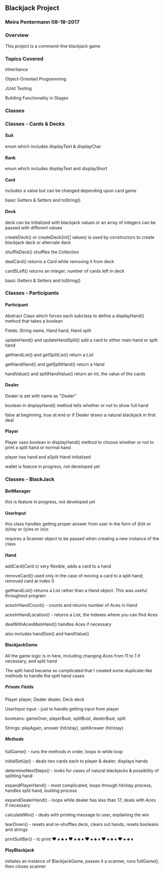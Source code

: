 ## Blackjack Project

### Meira Pentermann 08-18-2017

### Overview
This project is a command-line blackjack game

### Topics Covered
Inheritance

Object-Oriented Programming

JUnit Testing

Building Functionality in Stages

### Classes

### Classes - Cards & Decks

#### Suit 
enum which includes displayText & displayChar

#### Rank
enum which includes displayText and displayShort

#### Card
includes a value but can be changed depending upon card game

basic Getters & Setters and toString()

#### Deck
deck can be initialized with blackjack values or an array of integers can be passed with different values

createDeck() or createDeck(int[] values) is used by constructors to create blackjack deck or alternate deck

shuffleDeck() shuffles the Collection

dealCard() returns a Card while removing it from deck

cardSLeft() returns an integer; number of cards left in deck

basic Getters & Setters and toString()

### Classes - Participants
#### Participant
Abstract Class which forces each subclass to define a displayHand() method that takes a boolean

Fields: String name, Hand hand, Hand split

updateHand() and updateHandSplit() add a card to either main hand or split hand

getHandList() and getSplitList() return a List<Card>

getHandHand() and getSplitHand() return a Hand

handValue() and splitHandValue() return an int, the value of the cards 

#### Dealer
Dealer is set with name as "Dealer"

boolean in displayHand() method tells whether or not to show full hand

false at beginning, true at end or if Dealer draws a natural blackjack in first deal

#### Player
Player uses boolean in displayHand() method to choose whether or not to print a split hand or normal hand

player has hand and aSplit Hand initialized 

wallet is feature in progress, not developed yet

### Classes - BlackJack
#### BetManager
this is feature in progress, not developed yet

#### UserInput
this class handles getting proper answer from user in the form of (h)it or (s)tay or (y)es or (n)o

requires a Scanner object to be passed when creating a new instance of the class

#### Hand
addCard(Card c) very flexible, adds a card to a hand

removeCard() used only in the case of moving a card to a split hand; removed card at index 0

getHandList() returns a List<Card> rather than a Hand object. This was useful throughout program

acesInHandCount() - counts and returns number of Aces in Hand

acesInHandLocation() - returns a List<Integer>, the indexes where you can find Aces

dealWithAcesMainHand() handles Aces if necessary

also includes handSize() and handValue()

#### BlackjackGame
All the game logic is in here, including changing Aces from 11 to 1 if necessary, and split hand

The split hand became so complicated that I created some duplicate-like methods to handle the split hand cases

##### Private Fields
Player player, Dealer dealer, Deck deck

UserInput input - just to handle getting input from player

booleans: gameOver, playerBust, splitBust, dealerBust, split

Strings: playAgain, answer (hit/stay), splitAnswer (hit/stay)

##### Methods
fullGame() - runs the methods in order, loops in while loop

initialSetUp() - deals two cards each to player & dealer, displays hands

determineNextSteps() - looks for cases of natural blackjacks & possibility of splitting hand

expandPlayerHand() - most complicated, loops through hit/stay process, handles split hand, busting process

expandDealerHand() - loops while dealer has less than 17; deals with Aces if necessary

calculateWin() - deals with printing message to user, explaining the win

tearDown() - resets and re-shuffles deck, clears out hands, resets booleans and strings

printSuitBar() - to print ♥   ♠   ♣   ♦   ♥   ♠   ♣   ♦   ♥   ♠   ♣   ♦   ♥   ♠   ♣   ♦   ♥   ♠   ♣   ♦ 


#### PlayBlackjack
initiates an instance of BlackjackGame, passes it a scanner, runs fullGame(), then closes scanner




